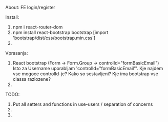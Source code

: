 About:
FE login/register 

Install:

1. npm i react-router-dom 
2. npm install react-bootstrap bootstrap [import 'bootstrap/dist/css/bootstrap.min.css']
3. 


Vprasanja:

1. React bootstrap (Form -> Form.Group -> controlId="formBasicEmail")
Isto za Username uporabljam 'controlId="formBasicEmail"'. Kje najdem vse mogoce controlId-je? Kako so sestavljeni? Kje ima bootstrap vse classa razlozene?
2. 

TODO:

1. Put all setters and functions in use-users / separation of concerns
2. 
3. 